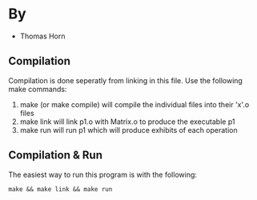 # By

* Thomas Horn

## Compilation

Compilation is done seperatly from linking in this file.  Use the following
make commands:
1. make (or make compile) will compile the individual files into their 'x'.o
files
2. make link will link p1.o with Matrix.o to produce the executable p1
3. make run will run p1 which will produce exhibits of each operation

## Compilation & Run

The easiest way to run this program is with the following:

`make && make link && make run`


